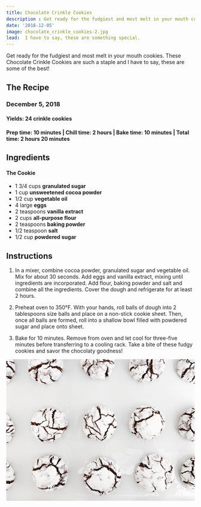 ```yaml
---
title: Chocolate Crinkle Cookies 
description : Get ready for the fudgiest and most melt in your mouth cookies. These Chocolate Crinkle Cookies are such a staple and I have to say, these are some of the best! 
date: '2018-12-05'
image: chocolate_crinkle_cookies-2.jpg
lead:  I have to say, these are something special.
---
```

Get ready for the fudgiest and most melt in your mouth cookies. These Chocolate Crinkle Cookies are such a staple and I have to say, these are some of the best!

## The Recipe
### December 5, 2018

#### Yields: 24 crinkle cookies

#### Prep time: 10 minutes | Chill time: 2 hours | Bake time: 10 minutes | Total time: 2 hours 20 minutes

## Ingredients

#### The Cookie
- 1 3/4 cups **granulated sugar**
- 1 cup **unsweetened cocoa powder**
- 1/2 cup **vegetable oil**
- 4 large **eggs**
- 2 teaspoons **vanilla extract**
- 2 cups **all-purpose flour**
- 2 teaspoons **baking powder**
- 1/2 teaspoon **salt**
- 1/2 cup **powdered sugar**

## Instructions

1. In a mixer, combine cocoa powder, granulated sugar and vegetable oil. Mix for about 30 seconds. Add eggs and vanilla extract, mixing until ingredients are incorporated. Add flour, baking powder and salt and combine all the ingredients. Cover the dough and refrigerate for at least 2 hours.

2. Preheat oven to 350°F. With your hands, roll balls of dough into 2 tablespoons size balls and place on a non-stick cookie sheet. Then, once all balls are formed, roll into a shallow bowl filled with powdered sugar and place onto sheet. 

3. Bake for 10 minutes. Remove from oven and let cool for three-five minutes before transferring to a cooling rack. Take a bite of these fudgy cookies and savor the chocolaty goodness!

![](chocolate_crinkle_cookies.jpg)







